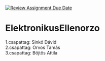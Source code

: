 [![Review Assignment Due Date](https://classroom.github.com/assets/deadline-readme-button-22041afd0340ce965d47ae6ef1cefeee28c7c493a6346c4f15d667ab976d596c.svg)](https://classroom.github.com/a/WneGiUjN)
# ElektronikusEllenorzo

1.csapattag: Sinkó Dávid<br>
2.csapattag:  Orvos Tamás<br>
3.csapattag:  Böjtös Attila<br>
